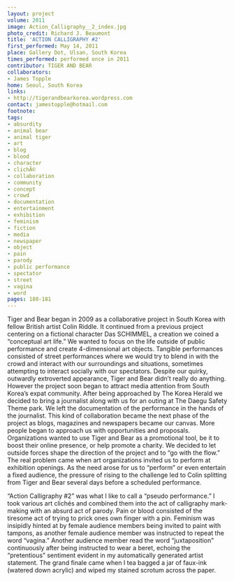 ```yaml
---
layout: project
volume: 2011
image: Action_Calligraphy__2_index.jpg
photo_credit: Richard J. Beaumont
title: 'ACTION CALLIGRAPHY #2'
first_performed: May 14, 2011
place: Gallery Dot, Ulsan, South Korea
times_performed: performed once in 2011
contributor: TIGER AND BEAR
collaborators:
- James Topple
home: Seoul, South Korea
links:
- http://tigerandbearkorea.wordpress.com
contact: jamestopple@hotmail.com
footnote: 
tags:
- absurdity
- animal bear
- animal tiger
- art
- blog
- blood
- character
- clichÃ©
- collaboration
- community
- concept
- crowd
- documentation
- entertainment
- exhibition
- feminism
- fiction
- media
- newspaper
- object
- pain
- parody
- public performance
- spectator
- street
- vagina
- word
pages: 180-181
---
```


Tiger and Bear began in 2009 as a collaborative project in South Korea with fellow British artist Colin Riddle. It continued from a previous project centering on a fictional character Das SCHIMMEL, a creation we coined a “conceptual art life.” We wanted to focus on the life outside of public performance and create 4-dimensional art objects. Tangible performances consisted of street performances where we would try to blend in with the crowd and interact with our surroundings and situations, sometimes attempting to interact socially with our spectators. Despite our quirky, outwardly extroverted appearance, Tiger and Bear didn’t really do anything. However the project soon began to attract media attention from South Korea’s expat community. After being approached by The Korea Herald we decided to bring a journalist along with us for an outing at The Daegu Safety Theme park. We left the documentation of the performance in the hands of the journalist. This kind of collaboration became the next phase of the project as blogs, magazines and newspapers became our canvas. More people began to approach us with opportunities and proposals. Organizations wanted to use Tiger and Bear as a promotional tool, be it to boost their online presence, or help promote a charity. We decided to let outside forces shape the direction of the project and to “go with the flow.” The real problem came when art organizations invited us to perform at exhibition openings. As the need arose for us to “perform” or even entertain a fixed audience, the pressure of rising to the challenge led to Colin splitting from Tiger and Bear several days before a scheduled performance. 

“Action Calligraphy #2” was what I like to call a “pseudo performance.” I took various art clichés and combined them into the act of calligraphy mark-making with an absurd act of parody. Pain or blood consisted of the tiresome act of trying to prick ones own finger with a pin. Feminism was insipidly hinted at by female audience members being invited to paint with tampons, as another female audience member was instructed to repeat the word “vagina.” Another audience member read the word “juxtaposition” continuously after being instructed to wear a beret, echoing the “pretentious” sentiment evident in my automatically generated artist statement. The grand finale came when I tea bagged a jar of faux-ink (watered down acrylic) and wiped my stained scrotum across the paper.
